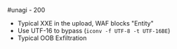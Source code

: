 #unagi - 200

- Typical XXE in the upload, WAF blocks "Entity"
- Use UTF-16 to bypass (`iconv -f UTF-8 -t UTF-16BE`)
- Typical OOB Exfiltration

